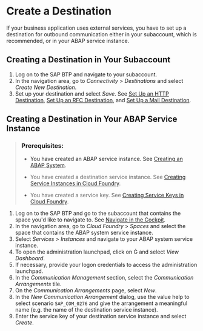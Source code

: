 <!-- loio3fa7934f5a714bf88d8490958211382f -->

<link rel="stylesheet" type="text/css" href="../css/sap-icons.css"/>

# Create a Destination

If your business application uses external services, you have to set up a destination for outbound communication either in your subaccount, which is recommended, or in your ABAP service instance.



<a name="loio3fa7934f5a714bf88d8490958211382f__section_wmf_252_tpb"/>

## Creating a Destination in Your Subaccount

1.  Log on to the SAP BTP and navigate to your subaccount.
2.  In the navigation area, go to *Connectivity* \> *Destinations* and select *Create New Destination*.
3.  Set up your destination and select *Save*. See [Set Up an HTTP Destination](set-up-an-http-destination-3884bc3.md), [Set Up an RFC Destination](set-up-an-rfc-destination-a69e99c.md), and [Set Up a Mail Destination](set-up-a-mail-destination-6a45f42.md).



<a name="loio3fa7934f5a714bf88d8490958211382f__section_y5k_jv2_tpb"/>

## Creating a Destination in Your ABAP Service Instance

> ### Prerequisites:  
> -   You have created an ABAP service instance. See [Creating an ABAP System](https://help.sap.com/viewer/a4c_setup/50b32f144e184154987a06e4b55ce447.html).
> 
> -   You have created a destination service instance. See [Creating Service Instances in Cloud Foundry](https://help.sap.com/viewer/09cc82baadc542a688176dce601398de/Cloud/en-US/6d6846def3c443aa9f83d127353147ce.html).
> -   You have created a service key. See [Creating Service Keys in Cloud Foundry](https://help.sap.com/viewer/09cc82baadc542a688176dce601398de/Cloud/en-US/6fcac08409db4b0f9ad55a6acd4d31c5.html).

1.  Log on to the SAP BTP and go to the subaccount that contains the space you'd like to navigate to. See [Navigate in the Cockpit](https://help.sap.com/viewer/65de2977205c403bbc107264b8eccf4b/Cloud/en-US/0874895f1f78459f9517da55a11ffebd.html).
2.  In the navigation area, go to *Cloud Foundry* \> *Spaces* and select the space that contains the ABAP system service instance.
3.  Select *Services* \> *Instances* and navigate to your ABAP system service instance.
4.  To open the administration launchpad, click on <span class="SAP-icons"></span>   and select *View Dashboard*.
5.  If necessary, provide your logon credentials to access the administration launchpad.
6.  In the *Communication Management* section, select the *Communication Arrangements* tile.
7.  On the *Communication Arrangements* page, select *New*.
8.  In the *New Communication Arrangement* dialog, use the value help to select scenario `SAP_COM_0276` and give the arrangement a meaningful name \(e.g. the name of the destination service instance\).
9.  Enter the service key of your destination service instance and select *Create*.

